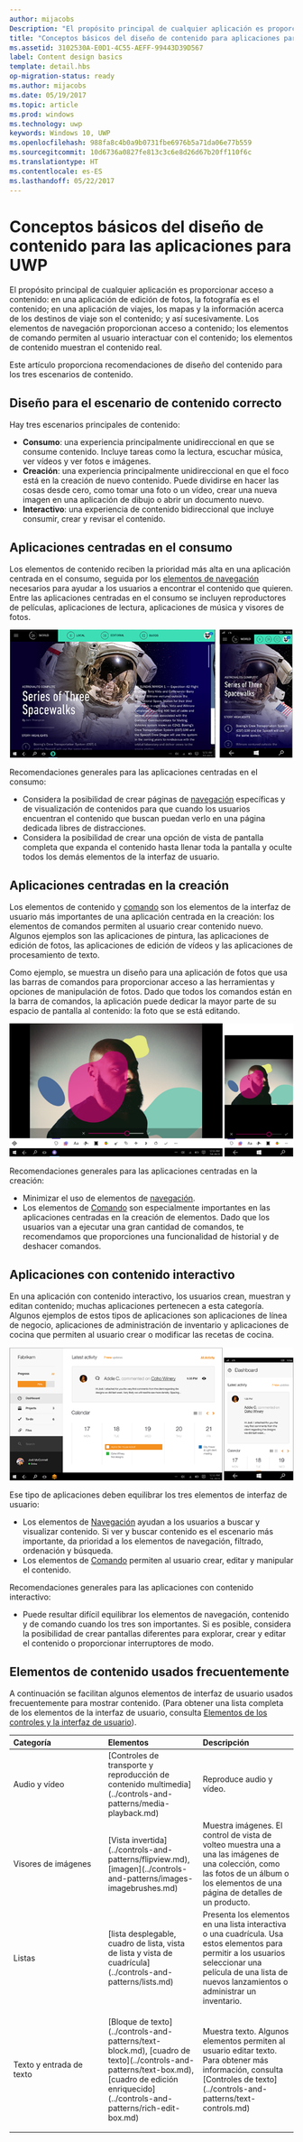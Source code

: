 ```yaml
---
author: mijacobs
Description: "El propósito principal de cualquier aplicación es proporcionar acceso a contenido. En una aplicación de edición de fotos, la fotografía es el contenido; en una aplicación de viajes, los mapas y la información sobre los destinos de viaje son el contenido, y así sucesivamente."
title: "Conceptos básicos del diseño de contenido para aplicaciones para la Plataforma universal de Windows (UWP)"
ms.assetid: 3102530A-E0D1-4C55-AEFF-99443D39D567
label: Content design basics
template: detail.hbs
op-migration-status: ready
ms.author: mijacobs
ms.date: 05/19/2017
ms.topic: article
ms.prod: windows
ms.technology: uwp
keywords: Windows 10, UWP
ms.openlocfilehash: 988fa8c4b0a9b0731fbe6976b5a71da06e77b559
ms.sourcegitcommit: 10d6736a0827fe813c3c6e8d26d67b20ff110f6c
ms.translationtype: HT
ms.contentlocale: es-ES
ms.lasthandoff: 05/22/2017
---
```

#  <a name="content-design-basics-for-uwp-apps"></a>Conceptos básicos del diseño de contenido para las aplicaciones para UWP

<link rel="stylesheet" href="https://az835927.vo.msecnd.net/sites/uwp/Resources/css/custom.css"> 

El propósito principal de cualquier aplicación es proporcionar acceso a contenido: en una aplicación de edición de fotos, la fotografía es el contenido; en una aplicación de viajes, los mapas y la información acerca de los destinos de viaje son el contenido; y así sucesivamente. Los elementos de navegación proporcionan acceso a contenido; los elementos de comando permiten al usuario interactuar con el contenido; los elementos de contenido muestran el contenido real.

Este artículo proporciona recomendaciones de diseño del contenido para los tres escenarios de contenido.

## <a name="design-for-the-right-content-scenario"></a>Diseño para el escenario de contenido correcto


Hay tres escenarios principales de contenido:

-   **Consumo**: una experiencia principalmente unidireccional en que se consume contenido. Incluye tareas como la lectura, escuchar música, ver vídeos y ver fotos e imágenes.
-   **Creación**: una experiencia principalmente unidireccional en que el foco está en la creación de nuevo contenido. Puede dividirse en hacer las cosas desde cero, como tomar una foto o un vídeo, crear una nueva imagen en una aplicación de dibujo o abrir un documento nuevo.
-   **Interactivo**: una experiencia de contenido bidireccional que incluye consumir, crear y revisar el contenido.

## <a name="consumption-focused-apps"></a>Aplicaciones centradas en el consumo


Los elementos de contenido reciben la prioridad más alta en una aplicación centrada en el consumo, seguida por los [elementos de navegación](navigation-basics.md) necesarios para ayudar a los usuarios a encontrar el contenido que quieren. Entre las aplicaciones centradas en el consumo se incluyen reproductores de películas, aplicaciones de lectura, aplicaciones de música y visores de fotos.

![una aplicación de lector de noticias](images/news-reader/v2/newsreader-v2-tablet-phone.png)

Recomendaciones generales para las aplicaciones centradas en el consumo:

-   Considera la posibilidad de crear páginas de [navegación](navigation-basics.md) específicas y de visualización de contenidos para que cuando los usuarios encuentran el contenido que buscan puedan verlo en una página dedicada libres de distracciones.
-   Considera la posibilidad de crear una opción de vista de pantalla completa que expanda el contenido hasta llenar toda la pantalla y oculte todos los demás elementos de la interfaz de usuario.

## <a name="creation-focused-apps"></a>Aplicaciones centradas en la creación


Los elementos de contenido y [comando](commanding-basics.md) son los elementos de la interfaz de usuario más importantes de una aplicación centrada en la creación: los elementos de comandos permiten al usuario crear contenido nuevo. Algunos ejemplos son las aplicaciones de pintura, las aplicaciones de edición de fotos, las aplicaciones de edición de vídeos y las aplicaciones de procesamiento de texto.

Como ejemplo, se muestra un diseño para una aplicación de fotos que usa las barras de comandos para proporcionar acceso a las herramientas y opciones de manipulación de fotos. Dado que todos los comandos están en la barra de comandos, la aplicación puede dedicar la mayor parte de su espacio de pantalla al contenido: la foto que se está editando.

![ejemplo de un diseño de aplicación de edición de fotos que usa lienzos activos](images/photo-editor/uap-photo-tabletphone-sbs.png)

Recomendaciones generales para las aplicaciones centradas en la creación:

-   Minimizar el uso de elementos de [navegación](navigation-basics.md).
-   Los elementos de [Comando](commanding-basics.md) son especialmente importantes en las aplicaciones centradas en la creación de elementos. Dado que los usuarios van a ejecutar una gran cantidad de comandos, te recomendamos que proporciones una funcionalidad de historial y de deshacer comandos.

## <a name="apps-with-interactive-content"></a>Aplicaciones con contenido interactivo


En una aplicación con contenido interactivo, los usuarios crean, muestran y editan contenido; muchas aplicaciones pertenecen a esta categoría. Algunos ejemplos de estos tipos de aplicaciones son aplicaciones de línea de negocio, aplicaciones de administración de inventario y aplicaciones de cocina que permiten al usuario crear o modificar las recetas de cocina.

![diseño para una herramienta de colaboración, aplicación que tiene contenido interactivo](images/collaboration-tool/uap-collaboration-tabphone-700.png)

Ese tipo de aplicaciones deben equilibrar los tres elementos de interfaz de usuario:

-   Los elementos de [Navegación](navigation-basics.md) ayudan a los usuarios a buscar y visualizar contenido. Si ver y buscar contenido es el escenario más importante, da prioridad a los elementos de navegación, filtrado, ordenación y búsqueda.
-   Los elementos de [Comando](commanding-basics.md) permiten al usuario crear, editar y manipular el contenido.

Recomendaciones generales para las aplicaciones con contenido interactivo:

-   Puede resultar difícil equilibrar los elementos de navegación, contenido y de comando cuando los tres son importantes. Si es posible, considera la posibilidad de crear pantallas diferentes para explorar, crear y editar el contenido o proporcionar interruptores de modo.

## <a name="commonly-used-content-elements"></a>Elementos de contenido usados frecuentemente


A continuación se facilitan algunos elementos de interfaz de usuario usados frecuentemente para mostrar contenido. (Para obtener una lista completa de los elementos de la interfaz de usuario, consulta [Elementos de los controles y la interfaz de usuario](https://msdn.microsoft.com/library/windows/apps/dn611856)).

<table>
<colgroup>
<col width="33%" />
<col width="33%" />
<col width="33%" />
</colgroup>
<thead>
<tr class="header">
<th align="left">Categoría</th>
<th align="left">Elementos</th>
<th align="left">Descripción</th>
</tr>
</thead>
<tbody>
<tr class="odd">
<td align="left">Audio y vídeo</td>
<td align="left">[Controles de transporte y reproducción de contenido multimedia](../controls-and-patterns/media-playback.md)</td>
<td align="left">Reproduce audio y vídeo.</td>
</tr>
<tr class="even">
<td align="left">Visores de imágenes</td>
<td align="left">[Vista invertida](../controls-and-patterns/flipview.md), [imagen](../controls-and-patterns/images-imagebrushes.md)</td>
<td align="left">Muestra imágenes. El control de vista de volteo muestra una a una las imágenes de una colección, como las fotos de un álbum o los elementos de una página de detalles de un producto.</td>
</tr>
<tr class="odd">
<td align="left">Listas</td>
<td align="left">[lista desplegable, cuadro de lista, vista de lista y vista de cuadrícula](../controls-and-patterns/lists.md)</td>
<td align="left">Presenta los elementos en una lista interactiva o una cuadrícula. Usa estos elementos para permitir a los usuarios seleccionar una película de una lista de nuevos lanzamientos o administrar un inventario.</td>
</tr>
<tr class="even">
<td align="left">Texto y entrada de texto</td>
<td align="left"><p>[Bloque de texto](../controls-and-patterns/text-block.md), [cuadro de texto](../controls-and-patterns/text-box.md), [cuadro de edición enriquecido](../controls-and-patterns/rich-edit-box.md)</p>
</td>
<td align="left">Muestra texto. Algunos elementos permiten al usuario editar texto. Para obtener más información, consulta [Controles de texto](../controls-and-patterns/text-controls.md)</td>
</tr>
</tbody>
</table>



 

 





